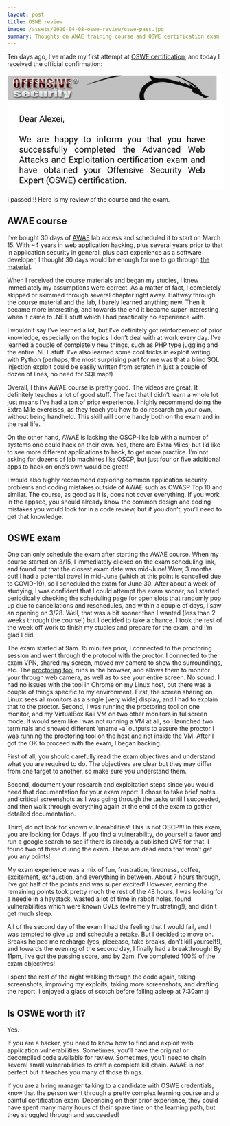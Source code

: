 ```yaml
---
layout: post
title: OSWE review
image: /assets/2020-04-08-oswe-review/oswe-pass.jpg
summary: Thoughts on AWAE training course and OSWE certification exam
---
```


Ten days ago, I’ve made my first attempt at [OSWE certification](https://www.offensive-security.com/awae-oswe/#cert), and today I received the official confirmation:

![screenshot](/assets/2020-04-08-oswe-review/oswe-pass.jpg)

I passed!!! Here is my review of the course and the exam.

<!--more-->

## AWAE course

I’ve bought 30 days of [AWAE](https://www.offensive-security.com/awae-oswe/#course) lab access and scheduled it to start on March 15. With ~4 years in web application hacking, plus several years prior to that in application security in general, plus past experience as a software developer, I thought 30 days would be enough for me to go through [the material](https://www.offensive-security.com/documentation/awae-syllabus.pdf).

When I received the course materials and began my studies, I knew immediately my assumptions were correct. As a matter of fact, I completely skipped or skimmed through several chapter right away. Halfway through the course material and the lab, I barely learned anything new. Then it became more interesting, and towards the end it became super interesting when it came to .NET stuff which I had practically no experience with.

I wouldn’t say I’ve learned a lot, but I’ve definitely got reinforcement of prior knowledge, especially on the topics I don’t deal with at work every day. I’ve learned a couple of completely new things, such as PHP type juggling and the entire .NET stuff. I’ve also learned some cool tricks in exploit writing with Python (perhaps, the most surprising part for me was that a blind SQL injection exploit could be easily written from scratch in just a couple of dozen of lines, no need for SQLmap!)

Overall, I think AWAE course is pretty good. The videos are great. It definitely teaches a lot of good stuff. The fact that I didn’t learn a whole lot just means I’ve had a ton of prior experience. I highly recommend doing the Extra Mile exercises, as they teach you how to do research on your own, without being handheld. This skill will come handy both on the exam and in the real life.

On the other hand, AWAE is lacking the OSCP-like lab with a number of systems one could hack on their own. Yes, there are Extra Miles, but I’d like to see more different applications to hack, to get more practice. I’m not asking for dozens of lab machines like OSCP, but just four or five additional apps to hack on one’s own would be great!

I would also highly recommend exploring common application security problems and coding mistakes outside of AWAE such as OWASP Top 10 and similar. The course, as good as it is, does not cover everything. If you work in the appsec, you should already know the common design and coding mistakes you would look for in a code review, but if you don’t, you’ll need to get that knowledge.

## OSWE exam

One can only schedule the exam after starting the AWAE course. When my course started on 3/15, I immediately clicked on the exam scheduling link, and found out that the closest exam date was mid-June! Wow, 3 months out! I had a potential travel in mid-June (which at this point is cancelled due to COVID-19), so I scheduled the exam for June 30. After about a week of studying, I was confident that I could attempt the exam sooner, so I started periodically checking the scheduling page for open slots that randomly pop up due to cancellations and reschedules, and within a couple of days, I saw an opening on 3/28. Well, that was a bit sooner than I wanted (less than 2 weeks through the course!) but I decided to take a chance. I took the rest of the week off work to finish my studies and prepare for the exam, and I’m glad I did.

The exam started at 9am. 15 minutes prior, I connected to the proctoring session and went through the protocol with the proctor. I connected to the exam VPN, shared my screen, moved my camera to show the surroundings, etc. The [proctoring tool](https://support.offensive-security.com/proctoring-tool-student-manual/) runs in the browser, and allows them to monitor your through web camera, as well as to see your entire screen. No sound. I had no issues with the tool in Chrome on my Linux host, but there was a couple of things specific to my environment. First, the screen sharing on Linux sees all monitors as a single [very wide] display, and I had to explain that to the proctor. Second, I was running the proctoring tool on one monitor, and my VirtualBox Kali VM on two other monitors in fullscreen mode. It would seem like I was not running a VM at all, so I launched two terminals and showed different ‘uname -a’ outputs to assure the proctor I was running the proctoring tool on the host and not inside the VM. After I got the OK to proceed with the exam, I began hacking.

First of all, you should carefully read the exam objectives and understand what you are required to do. The objectives are clear but they may differ from one target to another, so make sure you understand them.

Second, document your research and exploitation steps since you would need that documentation for your exam report. I chose to take brief notes and critical screenshots as I was going through the tasks until I succeeded, and then walk through everything again at the end of the exam to gather detailed documentation.

Third, do not look for known vulnerabilities! This is not OSCP!!! In this exam, you are looking for 0days. If you find a vulnerability, do yourself a favor and run a google search to see if there is already a published CVE for that. I found two of these during the exam. These are dead ends that won’t get you any points!

My exam experience was a mix of fun, frustration, tiredness, coffee, excitement, exhaustion, and everything in between. About 7 hours through, I’ve got half of the points and was super excited! However, earning the remaining points took pretty much the rest of the 48 hours. I was looking for a needle in a haystack, wasted a lot of time in rabbit holes, found vulnerabilities which were known CVEs (extremely frustrating!), and didn’t get much sleep.

All of the second day of the exam I had the feeling that I would fail, and I was tempted to give up and schedule a retake. But I decided to move on. Breaks helped me recharge (yes, pleeease, take breaks, don’t kill yourself!), and towards the evening of the second day, I finally had a breakthrough! By 11pm, I’ve got the passing score, and by 2am, I’ve completed 100% of the exam objectives!

I spent the rest of the night walking through the code again, taking screenshots, improving my exploits, taking more screenshots, and drafting the report. I enjoyed a glass of scotch before falling asleep at 7:30am :)

## Is OSWE worth it?

Yes.

If you are a hacker, you need to know how to find and exploit web application vulnerabilities. Sometimes, you’ll have the original or decompiled code available for review. Sometimes, you’ll need to chain several small vulnerabilities to craft a complete kill chain. AWAE is not perfect but it teaches you many of those things.

If you are a hiring manager talking to a candidate with OSWE credentials, know that the person went through a pretty complex learning course and a painful certification exam. Depending on their prior experience, they could have spent many many hours of their spare time on the learning path, but they struggled through and succeeded!
